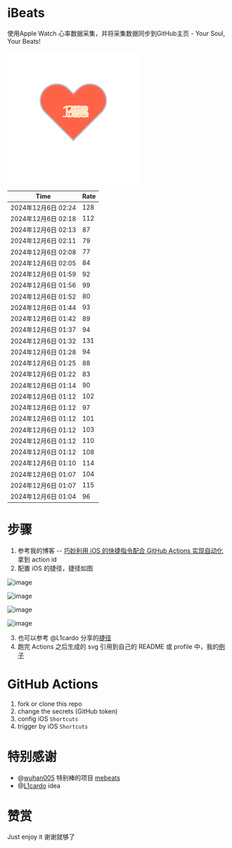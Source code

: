 # iBeats
使用Apple Watch 心率数据采集，并将采集数据同步到GitHub主页 - Your Soul, Your Beats!

![](./files/heart.svg)

<!--START_SECTION:my_heart_rate-->
| Time | Rate | 
 | ---- | ---- | 
| 2024年12月6日 02:24 | 128 |
| 2024年12月6日 02:18 | 112 |
| 2024年12月6日 02:13 | 87 |
| 2024年12月6日 02:11 | 79 |
| 2024年12月6日 02:08 | 77 |
| 2024年12月6日 02:05 | 84 |
| 2024年12月6日 01:59 | 92 |
| 2024年12月6日 01:56 | 99 |
| 2024年12月6日 01:52 | 80 |
| 2024年12月6日 01:44 | 93 |
| 2024年12月6日 01:42 | 89 |
| 2024年12月6日 01:37 | 94 |
| 2024年12月6日 01:32 | 131 |
| 2024年12月6日 01:28 | 94 |
| 2024年12月6日 01:25 | 88 |
| 2024年12月6日 01:22 | 83 |
| 2024年12月6日 01:14 | 90 |
| 2024年12月6日 01:12 | 102 |
| 2024年12月6日 01:12 | 97 |
| 2024年12月6日 01:12 | 101 |
| 2024年12月6日 01:12 | 103 |
| 2024年12月6日 01:12 | 110 |
| 2024年12月6日 01:12 | 108 |
| 2024年12月6日 01:10 | 114 |
| 2024年12月6日 01:07 | 104 |
| 2024年12月6日 01:07 | 115 |
| 2024年12月6日 01:04 | 96 |

<!--END_SECTION:my_heart_rate-->

# 步骤
1. 参考我的博客 -- [巧妙利用 iOS 的快捷指令配合 GitHub Actions 实现自动化](https://github.com/yihong0618/gitblog/issues/198) 拿到 action id
2. 配置 iOS 的捷径，捷径如图

![image](https://user-images.githubusercontent.com/15976103/122154218-0db0b480-ce97-11eb-93bb-5aec07c558dc.png)

![image](https://user-images.githubusercontent.com/15976103/122154236-186b4980-ce97-11eb-8e4b-70551a0391ae.png)

![image](https://user-images.githubusercontent.com/15976103/122154268-2d47dd00-ce97-11eb-902e-3acf292265a9.png)

![image](https://user-images.githubusercontent.com/15976103/122174055-fa144680-ceb4-11eb-9be2-3eb83cd516f7.png)

3. 也可以参考 @L1cardo 分享的[捷径](https://www.icloud.com/shortcuts/6ab6047b459c41ad822ad6b94b1c03d4)
4. 跑完 Actions 之后生成的 svg 引用到自己的 README 或 profile 中，我的[例子](https://github.com/yihong0618) 

# GitHub Actions

1. fork or clone this repo
2. change the secrets (GitHub token)
3. config iOS `Shortcuts` 
4. trigger by iOS `Shortcuts`

# 特别感谢
- @[wuhan005](https://github.com/wuhan005) 特别棒的项目 [mebeats](https://github.com/wuhan005/mebeats)
- @[L1cardo](https://github.com/L1cardo) idea

# 赞赏
Just enjoy it
谢谢就够了

